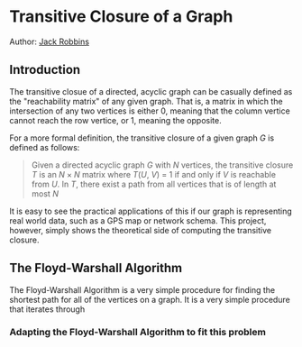 # Transitive Closure of a Graph 
Author: [Jack Robbins](https://www.github.com/jackr276)

## Introduction
The transitive closue of a directed, acyclic graph can be casually defined as the "reachability matrix" of any given graph. That is, a matrix in which the intersection of any two vertices is either 0, meaning that the column vertice cannot reach the row vertice, or 1, meaning the opposite.    

For a more formal definition, the transitive closure of a given graph $G$ is defined as follows: 
> Given a directed acyclic graph $G$ with $N$ vertices, the transitive closure $T$ is an $N \times N$ matrix where $T$($U$, $V$) = $1$ if and only if $V$ is reachable from $U$. In $T$, there exist a path from all vertices that is of length at most $N$

It is easy to see the practical applications of this if our graph is representing real world data, such as a GPS map or network schema. This project, however, simply shows the theoretical side of computing the transitive closure.

## The Floyd-Warshall Algorithm
The Floyd-Warshall Algorithm is a very simple procedure for finding the shortest path for all of the vertices on a graph. It is a very simple procedure that iterates through 

### Adapting the Floyd-Warshall Algorithm to fit this problem
